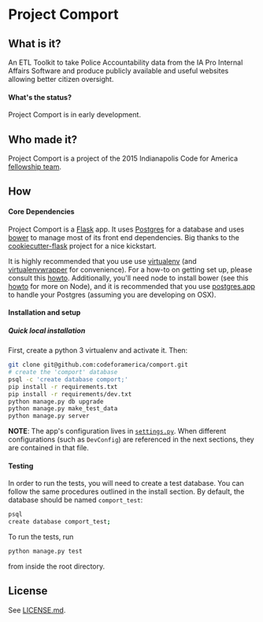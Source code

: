 # Project Comport

## What is it?

An ETL Toolkit to take Police Accountability data from the IA Pro Internal Affairs Software and produce publicly available and useful websites allowing better citizen oversight.

#### What's the status?
Project Comport is in early development.

## Who made it?
Project Comport is a project of the 2015 Indianapolis Code for America [fellowship team](http://codeforamerica.org/governments/indianapolis).

## How

#### Core Dependencies
Project Comport is a [Flask](http://flask.pocoo.org/) app. It uses [Postgres](http://www.postgresql.org/) for a database and uses [bower](http://bower.io/) to manage most of its front end dependencies. Big thanks to the [cookiecutter-flask](https://github.com/sloria/cookiecutter-flask) project for a nice kickstart.

It is highly recommended that you use use [virtualenv](https://readthedocs.org/projects/virtualenv/) (and [virtualenvwrapper](https://virtualenvwrapper.readthedocs.org/en/latest/) for convenience). For a how-to on getting set up, please consult this [howto](https://github.com/codeforamerica/howto/blob/master/Python-Virtualenv.md). Additionally, you'll need node to install bower (see this [howto](https://github.com/codeforamerica/howto/blob/master/Node.js.md) for more on Node), and it is recommended that you use [postgres.app](http://postgresapp.com/) to handle your Postgres (assuming you are developing on OSX).

#### Installation and setup

##### Quick local installation

First, create a python 3 virtualenv and activate it. Then:

```bash
git clone git@github.com:codeforamerica/comport.git
# create the 'comport' database
psql -c 'create database comport;'
pip install -r requirements.txt
pip install -r requirements/dev.txt
python manage.py db upgrade
python manage.py make_test_data
python manage.py server
```


**NOTE**: The app's configuration lives in [`settings.py`](https://github.com/codeforamerica/comport/blob/master/comport/settings.py). When different configurations (such as `DevConfig`) are referenced in the next sections, they are contained in that file.

#### Testing

In order to run the tests, you will need to create a test database. You can follow the same procedures outlined in the install section. By default, the database should be named `comport_test`:

```bash
psql
create database comport_test;
```

To run the tests, run

```bash
python manage.py test
```

from inside the root directory.

## License
See [LICENSE.md](https://github.com/codeforamerica/comport/blob/master/LICENSE.md).
